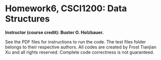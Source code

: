 # Homework6, CSCI1200: Data Structures

**Instructor (course credit): Buster O. Holzbauer.**

See the PDF files for instructions to run the code. The test files folder belongs to their respective authors. All codes are created by Frost Tianjian Xu and all rights reserved. Complete code correctness is not guaranteed.
